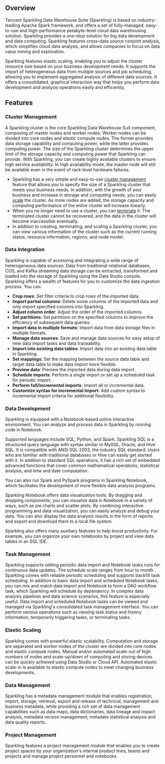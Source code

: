 ## Overview
Tencent Sparkling Data Warehouse Suite (Sparkling) is based on industry-leading Apache Spark framework, and offers a set of fully-managed, easy-to-use and high-performance petabyte-level cloud data warehousing solution.  Sparkling provides a one-stop solution for big data development and data computing. Sparkling features cross-data source conjoint analysis, which simplifies cloud data analysis, and allows companies to focus on data value mining and exploration.

Sparkling features elastic scaling, enabling you to adjust the cluster resource size based on your business development needs. It supports the import of heterogeneous data from multiple sources and job scheduling, allowing you to implement aggregated analysis of different data sources. It offers a consolidated, graphical interaction way that helps you perform data development and analysis operations easily and efficiently.

## Features
### Cluster Management
A Sparkling cluster is the core Sparkling Data Warehouse Suit component, composing of master nodes and worker nodes. Worker nodes can be divided into core nodes and elastic compute nodes. The former provides data storage capability and computing power, while the latter provides computing power. The size of the Sparkling cluster determines the upper limit of the storage capacity and computing power that Sparkling can provide. 
With Sparkling, you can create highly available clusters to ensure high service availability. In high availability mode, the master node will still be available even in the event of rack-level hardware failures.
- Sparkling has a very simple and easy-to-use [cluster management](https://cloud.tencent.com/document/product/1002/30551) feature that allows you to specify the size of a Sparkling cluster that meets your business needs. In addition, with the growth of your business and increase in storage and computing needs, you can easily [scale](https://cloud.tencent.com/document/product/1002/30552) the cluster. As more nodes are added, the storage capacity and computing performance of the entire cluster will increase linearly.
- When you no longer need to use a cluster, you can [terminate](https://cloud.tencent.com/document/product/1002/30553) it. The terminated cluster cannot be recovered, and the data in the cluster will become inaccessible eventually.
- In addition to creating, terminating, and scaling a Sparkling cluster, you can view various information of the cluster such as the current running status, resource information, regions, and node model.

### Data Integration
Sparkling is capable of accessing and integrating a wide range of heterogeneous data sources. Data from traditional relational databases, COS, and Kafka streaming data storage can be extracted, transformed and loaded into the storage of Sparkling using the Data Studio console.
Sparkling offers a wealth of features for you to customize the data ingestion process. You can:
- **Crop rows**: Set filter criteria to crop rows of the imported data.
- **Import partial columns**: Delete some columns of the imported data and only import specified columns into Sparkling.
- **Adjust column order**: Adjust the order of the imported columns.
- **Set partitions**: Set partitions on the specified columns to improve the efficiency of subsequent data queries.
- **Import data in multiple formats**: Import data from data storage files in multiple formats.
- **Manage data sources**: Save and manage data sources for easy setup of new data import tasks and data traceability.
- **Import into existing data tables**: Import data into an existing data table in Sparkling.
- **Set mappings**: Set the mapping between the source data table and target data table to make data import more flexible.
- **Preview data**: Preview the imported data during data import.
- **Schedule imports**: Perform a single import or set up a scheduled task for periodic import.
- **Perform full/incremental imports**: Import all or incremental data.
- **Customize syntax for incremental import**: Add custom syntax to incremental import criteria for additional flexibility. 

### Data Development
Sparkling is equipped with a Notebook-based online interactive environment. You can analyze and process data in Sparkling by running code in Notebook.

Supported languages include SQL, Python, and Spark. Sparkling SQL is a structured query language with syntax similar to MySQL, Oracle, and Hive SQL. It is compatible with ANSI SQL 2003, the industry SQL standard. Users who are familiar with traditional databases or Hive can easily get started with it. In addition to standard SQL operations, it has a rich set of embedded advanced functions that cover common mathematical operations, statistical analysis, and time and date computation.

You can also run Spark and PySpark programs in Sparkling Notebook, which facilitates the development of more flexible data analysis programs.

Sparkling Notebook offers data visualization tools. By dragging and dropping components, you can visualize data in Notebook in a variety of ways, such as pie charts and  scatter plots. By combining interactive programming and data visualization, you can easily analyze and debug your data. You can also display the data analysis results in the form of reports and export and download them to a local file system.

Sparkling also offers many auxiliary features to help boost productivity. For example, you can organize your own notebooks by project and view data tables in an SQL IDE.

### Task Management
Sparkling supports setting periodic data import and Notebook tasks runs for continuous data updates. The schedule scale ranges from hour to month. Sparkling comes with reliable periodic scheduling and supports backfill task scheduling.
In addition to basic data import and scheduled Notebook tasks, you can mix and match data import and Notebook to form a DAG workflow task, which Sparkling will schedule by dependency. In complex data analysis pipelines and data science scenarios, this feature is especially useful. 
Data import and scheduled Notebook tasks can be viewed and managed via Sparkling's consolidated task management interface. You can perform various operations such as viewing task status and history information, temporarily triggering tasks, or terminating tasks.

### Elastic Scaling
Sparkling comes with powerful elastic scalability. Computation and storage are separated and worker nodes of the cluster are divided into core nodes and elastic compute nodes. Manual and/or automated scale-out of high numbers of nodes and scale-up/down of computing and storing devices can be quickly achieved using Data Studio or Cloud API. Automated elastic scale-in is available to elastic compute nodes to meet changing business developments.

### Data Management
Sparkling has a metadata management module that enables registration, import, storage, retrieval, export and release of technical, management and business metadata, while providing a rich set of data management capabilities such as data maps, data dictionaries, data lineage and impact analysis, metadata version management, metadata statistical analysis and data quality reports.


### Project Management
Sparkling features a project management module that enables you to create project spaces by your organization's internal product lines, teams and projects and manage project personnel and notebooks.
